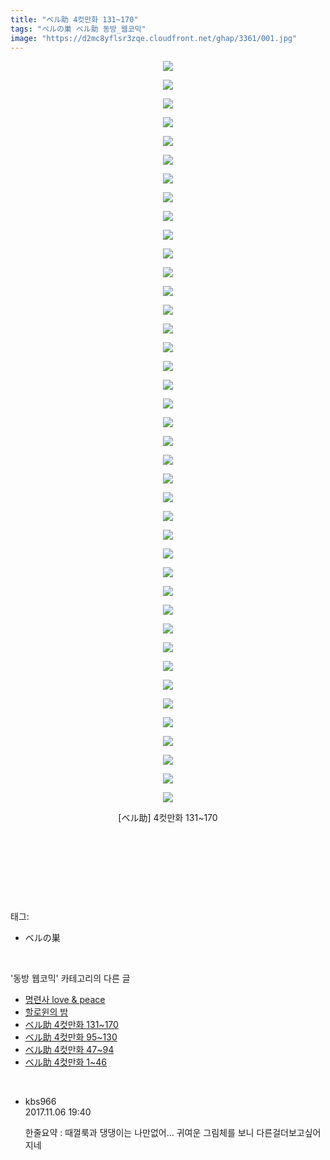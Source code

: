 ```yaml
---
title: "ベル助 4컷만화 131~170"
tags: "ベルの巣 ベル助 동방_웹코믹"
image: "https://d2mc8yflsr3zqe.cloudfront.net/ghap/3361/001.jpg"
---
```

<div class="article">
<p style="text-align: center; clear: none; float: none;"><img src="{{ site.imgserver2 }}/ghap/3361/001.jpg"/></p>
<p style="text-align: center; clear: none; float: none;"><img src="{{ site.imgserver2 }}/ghap/3361/002.jpg"/></p>
<p style="text-align: center; clear: none; float: none;"><img src="{{ site.imgserver2 }}/ghap/3361/003.jpg"/></p>
<p style="text-align: center; clear: none; float: none;"><img src="{{ site.imgserver2 }}/ghap/3361/004.jpg"/></p>
<p style="text-align: center; clear: none; float: none;"><img src="{{ site.imgserver2 }}/ghap/3361/005.jpg"/></p>
<p style="text-align: center; clear: none; float: none;"><img src="{{ site.imgserver2 }}/ghap/3361/006.jpg"/></p>
<p style="text-align: center; clear: none; float: none;"><img src="{{ site.imgserver2 }}/ghap/3361/007.jpg"/></p>
<p style="text-align: center; clear: none; float: none;"><img src="{{ site.imgserver2 }}/ghap/3361/008.jpg"/></p>
<p style="text-align: center; clear: none; float: none;"><img src="{{ site.imgserver2 }}/ghap/3361/009.jpg"/></p>
<p style="text-align: center; clear: none; float: none;"><img src="{{ site.imgserver2 }}/ghap/3361/010.jpg"/></p>
<p style="text-align: center; clear: none; float: none;"><img src="{{ site.imgserver2 }}/ghap/3361/011.jpg"/></p>
<p style="text-align: center; clear: none; float: none;"><img src="{{ site.imgserver2 }}/ghap/3361/012.jpg"/></p>
<p style="text-align: center; clear: none; float: none;"><img src="{{ site.imgserver2 }}/ghap/3361/013.jpg"/></p>
<p style="text-align: center; clear: none; float: none;"><img src="{{ site.imgserver2 }}/ghap/3361/014.jpg"/></p>
<p style="text-align: center; clear: none; float: none;"><img src="{{ site.imgserver2 }}/ghap/3361/015.jpg"/></p>
<p style="text-align: center; clear: none; float: none;"><img src="{{ site.imgserver2 }}/ghap/3361/016.jpg"/></p>
<p style="text-align: center; clear: none; float: none;"><img src="{{ site.imgserver2 }}/ghap/3361/017.jpg"/></p>
<p style="text-align: center; clear: none; float: none;"><img src="{{ site.imgserver2 }}/ghap/3361/018.jpg"/></p>
<p style="text-align: center; clear: none; float: none;"><img src="{{ site.imgserver2 }}/ghap/3361/019.jpg"/></p>
<p style="text-align: center; clear: none; float: none;"><img src="{{ site.imgserver2 }}/ghap/3361/020.jpg"/></p>
<p style="text-align: center; clear: none; float: none;"><img src="{{ site.imgserver2 }}/ghap/3361/021.jpg"/></p>
<p style="text-align: center; clear: none; float: none;"><img src="{{ site.imgserver2 }}/ghap/3361/022.jpg"/></p>
<p style="text-align: center; clear: none; float: none;"><img src="{{ site.imgserver2 }}/ghap/3361/023.jpg"/></p>
<p style="text-align: center; clear: none; float: none;"><img src="{{ site.imgserver2 }}/ghap/3361/024.jpg"/></p>
<p style="text-align: center; clear: none; float: none;"><img src="{{ site.imgserver2 }}/ghap/3361/025.jpg"/></p>
<p style="text-align: center; clear: none; float: none;"><img src="{{ site.imgserver2 }}/ghap/3361/026.jpg"/></p>
<p style="text-align: center; clear: none; float: none;"><img src="{{ site.imgserver2 }}/ghap/3361/027.jpg"/></p>
<p style="text-align: center; clear: none; float: none;"><img src="{{ site.imgserver2 }}/ghap/3361/028.jpg"/></p>
<p style="text-align: center; clear: none; float: none;"><img src="{{ site.imgserver2 }}/ghap/3361/029.jpg"/></p>
<p style="text-align: center; clear: none; float: none;"><img src="{{ site.imgserver2 }}/ghap/3361/030.jpg"/></p>
<p style="text-align: center; clear: none; float: none;"><img src="{{ site.imgserver2 }}/ghap/3361/031.jpg"/></p>
<p style="text-align: center; clear: none; float: none;"><img src="{{ site.imgserver2 }}/ghap/3361/032.jpg"/></p>
<p style="text-align: center; clear: none; float: none;"><img src="{{ site.imgserver2 }}/ghap/3361/033.jpg"/></p>
<p style="text-align: center; clear: none; float: none;"><img src="{{ site.imgserver2 }}/ghap/3361/034.jpg"/></p>
<p style="text-align: center; clear: none; float: none;"><img src="{{ site.imgserver2 }}/ghap/3361/035.jpg"/></p>
<p style="text-align: center; clear: none; float: none;"><img src="{{ site.imgserver2 }}/ghap/3361/036.jpg"/></p>
<p style="text-align: center; clear: none; float: none;"><img src="{{ site.imgserver2 }}/ghap/3361/037.jpg"/></p>
<p style="text-align: center; clear: none; float: none;"><img src="{{ site.imgserver2 }}/ghap/3361/038.jpg"/></p>
<p style="text-align: center; clear: none; float: none;"><img src="{{ site.imgserver2 }}/ghap/3361/039.jpg"/></p>
<p style="text-align: center; clear: none; float: none;"><img src="{{ site.imgserver2 }}/ghap/3361/040.jpg"/></p>
<p style="text-align: center; clear: none; float: none;">[ベル助] 4컷만화 131~170</p>
<p style="text-align: center; clear: none; float: none;"><br/></p>
<p style="text-align: center; clear: none; float: none;"><br/></p>
<p><br/></p>
</div><br/>
<div class="tagTrail">
<p>태그: </p>
<ul>
<li>ベルの巣</li>
</ul>
</div><br/>
<div class="another">
<p>'동방 웹코믹' 카테고리의 다른 글</p>
<ul>
<li><a href="/ghap_3365">명련사 love &amp; peace</a></li>
<li><a href="/ghap_3362">할로윈의 밤</a></li>
<li><a href="/ghap_3361">ベル助 4컷만화 131~170</a></li>
<li><a href="/ghap_3360">ベル助 4컷만화 95~130</a></li>
<li><a href="/ghap_3359">ベル助 4컷만화 47~94</a></li>
<li><a href="/ghap_3358">ベル助 4컷만화 1~46</a></li>
</ul>
</div><br/>
<div class="cb_module cb_fluid">
<div class="cb_wrt cb_profile">
<div class="comment">
<ul>
<li class="cb_thumb_off" id="comment15124083">
<div class="cb_comment_area">
<div class="cb_info_area">
<div class="cb_section">
<span class="cb_nick_name">kbs966</span>
</div>
<div class="cb_section">
<span class="cb_date">2017.11.06 19:40 </span>
</div>
</div>
<div class="cb_dsc_comment">
<p class="cb_dsc">
											한줄요약 : 때껄룩과 댕댕이는 나만없어... 귀여운 그림체를 보니 다른걸더보고싶어지네
										</p>
</div>
</div></li>
</ul>
</div>
</div><!-- commentList close -->
</div><br/>
